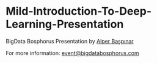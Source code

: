 # Mild-Introduction-To-Deep-Learning-Presentation
BigData Bosphorus Presentation by [Alper Başpınar](https://www.linkedin.com/in/alper-ba%C5%9Fp%C4%B1nar-62075620/)

For more information: event@bigdatabosphorus.com
